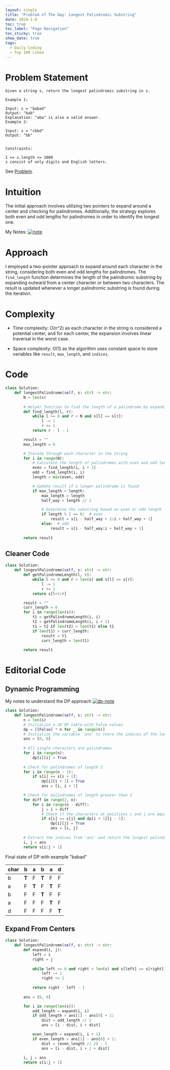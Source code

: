 ```yaml
---
layout: single
title: "Problem of The Day: Longest Palindromic Substring"
date: 2024-1-8
toc: true
toc_label: "Page Navigation"
toc_sticky: true
show_date: true
tags:
  - Daily Coding
  - Top 100 Liked
---
```

# Problem Statement
```
Given a string s, return the longest palindromic substring in s.

Example 1:

Input: s = "babad"
Output: "bab"
Explanation: "aba" is also a valid answer.
Example 2:

Input: s = "cbbd"
Output: "bb"
 

Constraints:

1 <= s.length <= 1000
s consist of only digits and English letters.
```

See [Problem](https://leetcode.com/problems/longest-palindromic-substring/description/?envType=study-plan-v2&envId=top-100-liked).

# Intuition
The initial approach involves utilizing two pointers to expand around a center and checking for palindromes. Additionally, the strategy explores both even and odd lengths for palindromes in order to identify the longest one.

My Notes:
[![note](/assets/images/2024-01-08_15-50-45-longest-palindromic-substring.png)](/assets/images/2024-01-08_15-50-45-longest-palindromic-substring.png)

# Approach
I employed a two-pointer approach to expand around each character in the string, considering both even and odd lengths for palindromes. The `find_length` function determines the length of the palindromic substring by expanding outward from a center character or between two characters. The result is updated whenever a longer palindromic substring is found during the iteration.

# Complexity
- Time complexity:
O(n^2) as each character in the string is considered a potential center, and for each center, the expansion involves linear traversal in the worst case.

- Space complexity:
O(1) as the algorithm uses constant space to store variables like `result`, `max_length`, and `indices`.

# Code
```python
class Solution:
    def longestPalindrome(self, s: str) -> str:
        N = len(s)
        
        # Helper function to find the length of a palindrome by expanding around a center
        def find_length(l, r):
            while l >= 0 and r < N and s[l] == s[r]:
                l -= 1
                r += 1
            return r - l - 1

        result = ""
        max_length = 0

        # Iterate through each character in the string
        for i in range(N):
            # Calculate the length of palindromes with even and odd lengths
            even = find_length(i, i + 1)
            odd = find_length(i, i)
            length = max(even, odd)

            # Update result if a longer palindrome is found
            if max_length < length:
                max_length = length
                half_way = length // 2

                # Determine the substring based on even or odd length
                if length % 2 == 0:  # even
                    result = s[i - half_way + 1:i + half_way + 1]
                else:  # odd
                    result = s[i - half_way:i + half_way + 1]
        
        return result
```
## Cleaner Code
```python
class Solution:
    def longestPalindrome(self, s: str) -> str:
        def getPalindromeLength(l, r):
            while l >= 0 and r < len(s) and s[l] == s[r]:
                l -= 1
                r += 1
            return s[l+1:r]

        result = ""
        curr_length = 0
        for i in range(len(s)):
            t1 = getPalindromeLength(i, i)
            t2 = getPalindromeLength(i, i + 1)
            t1 = t2 if len(t2) > len(t1) else t1
            if len(t1) > curr_length:
                result = t1
                curr_length = len(t1)
        
        return result
```

# Editorial Code
## Dynamic Programming
My notes to understand the DP approach
[![dp-note](/assets/images/2024-01-08_20-43-03-dp-approach.png)](/assets/images/2024-01-08_20-43-03-dp-approach.png)
```python
class Solution:
    def longestPalindrome(self, s: str) -> str:
        n = len(s)
        # Initialize a 2D DP table with False values
        dp = [[False] * n for _ in range(n)]
        # Initialize the variable 'ans' to store the indices of the longest palindrome
        ans = [0, 0]
        
        # All single characters are palindromes
        for i in range(n):
            dp[i][i] = True
        
        # Check for palindromes of length 2
        for i in range(n - 1):
            if s[i] == s[i + 1]:
                dp[i][i + 1] = True
                ans = [i, i + 1]

        # Check for palindromes of length greater than 2
        for diff in range(2, n):
            for i in range(n - diff):
                j = i + diff
                # Check if the characters at positions i and j are equal and the inner substring is a palindrome
                if s[i] == s[j] and dp[i + 1][j - 1]:
                    dp[i][j] = True
                    ans = [i, j]
        
        # Extract the indices from 'ans' and return the longest palindrome substring
        i, j = ans
        return s[i:j + 1]

```
Final state of DP with example "babad"

|char   | b | a | b | a | d |
|---|---|---|---|---|---|
| b | **T** | F | **T** | F | F |
| a | F | **T** | F | **T** | F |
| b | F | F | **T** | F | F |
| a | F | F | F | **T** | F |
| d | F | F | F | F | **T** |


## Expand From Centers
```python
class Solution:
    def longestPalindrome(self, s: str) -> str:
        def expand(i, j):
            left = i
            right = j
            
            while left >= 0 and right < len(s) and s[left] == s[right]:
                left -= 1
                right += 1
                
            return right - left - 1
        
        ans = [0, 0]

        for i in range(len(s)):
            odd_length = expand(i, i)
            if odd_length > ans[1] - ans[0] + 1:
                dist = odd_length // 2
                ans = [i - dist, i + dist]

            even_length = expand(i, i + 1)
            if even_length > ans[1] - ans[0] + 1:
                dist = (even_length // 2) - 1
                ans = [i - dist, i + 1 + dist]
                
        i, j = ans
        return s[i:j + 1]
```